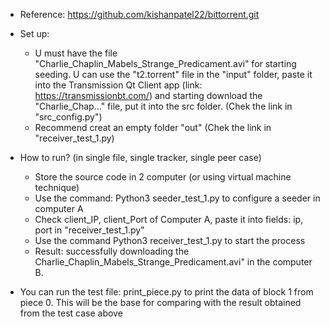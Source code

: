 - Reference: https://github.com/kishanpatel22/bittorrent.git

- Set up:
    + U must have the file "Charlie_Chaplin_Mabels_Strange_Predicament.avi" for starting seeding. U can use the "t2.torrent" file in the "input" folder, paste it into the Transmission Qt Client app (link: https://transmissionbt.com/) and starting download the "Charlie_Chap..." file, put it into the src folder. (Chek the link in "src_config.py")
    + Recommend creat an empty folder "out" (Chek the link in "receiver_test_1.py)

- How to run? (in single file, single tracker, single peer case)
    + Store the source code in 2 computer (or using virtual machine technique)
    + Use the command: Python3 seeder_test_1.py to configure a seeder in computer A
    + Check client_IP, client_Port of Computer A, paste it into fields: ip, port in "receiver_test_1.py"
    + Use the command Python3 receiver_test_1.py to start the process
    + Result: successfully downloading the Charlie_Chaplin_Mabels_Strange_Predicament.avi" in the computer B.
- You can run the test file: print_piece.py to print the data of block 1 from piece 0. This will be the base for comparing with the result obtained from the test case above